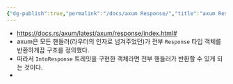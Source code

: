 ```yaml
---
{"dg-publish":true,"permalink":"/docs/axum Response/","title":"axum Response"}
---
```


- https://docs.rs/axum/latest/axum/response/index.html#
- axum은 모든 핸들러(라우터의 인자로 넘겨주었던)가 전부 `Response` 타입 객체를 반환하게끔 구조를 정의했다. 
- 따라서 `IntoResponse` 트레잇을 구현한 객체라면 전부 핸들러가 반환할 수 있게 되는 것이다.
- 
